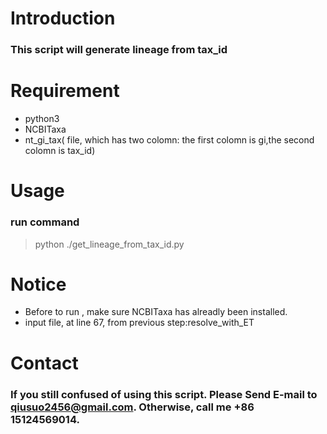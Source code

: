# Introduction

### This script will generate lineage from tax_id

# Requirement
- python3
- NCBITaxa
- nt_gi_tax( file, which has two colomn: the first colomn is gi,the second colomn is tax_id)


# Usage

### run command
> python ./get_lineage_from_tax_id.py

# Notice

- Before to run , make sure NCBITaxa has alreadly been installed.
- input file, at line 67, from previous step:resolve_with_ET

# Contact


### If you still confused of using this script. Please Send E-mail to qiusuo2456@gmail.com. Otherwise, call me +86 15124569014.